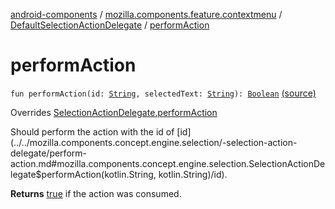 [android-components](../../index.md) / [mozilla.components.feature.contextmenu](../index.md) / [DefaultSelectionActionDelegate](index.md) / [performAction](./perform-action.md)

# performAction

`fun performAction(id: `[`String`](https://kotlinlang.org/api/latest/jvm/stdlib/kotlin/-string/index.html)`, selectedText: `[`String`](https://kotlinlang.org/api/latest/jvm/stdlib/kotlin/-string/index.html)`): `[`Boolean`](https://kotlinlang.org/api/latest/jvm/stdlib/kotlin/-boolean/index.html) [(source)](https://github.com/mozilla-mobile/android-components/blob/master/components/feature/contextmenu/src/main/java/mozilla/components/feature/contextmenu/DefaultSelectionActionDelegate.kt#L69)

Overrides [SelectionActionDelegate.performAction](../../mozilla.components.concept.engine.selection/-selection-action-delegate/perform-action.md)

Should perform the action with the id of [id](../../mozilla.components.concept.engine.selection/-selection-action-delegate/perform-action.md#mozilla.components.concept.engine.selection.SelectionActionDelegate$performAction(kotlin.String, kotlin.String)/id).

**Returns**
[true](#) if the action was consumed.

